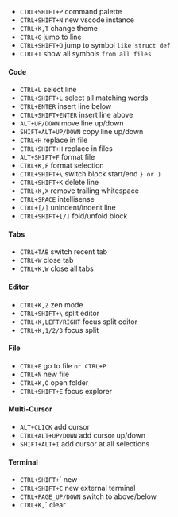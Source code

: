 - `CTRL+SHIFT+P` command palette
- `CTRL+SHIFT+N` new vscode instance
- `CTRL+K,T` change theme
- `CTRL+G` jump to line
- `CTRL+SHIFT+O` jump to symbol `like struct def`
- `CTRL+T` show all symbols `from all files`
#### Code
- `CTRL+L` select line
- `CTRL+SHIFT+L` select all matching words
- `CTRL+ENTER` insert line below
- `CTRL+SHIFT+ENTER` insert line above
- `ALT+UP/DOWN` move line up/down
- `SHIFT+ALT+UP/DOWN` copy line up/down
- `CTRL+H` replace in file
- `CTRL+SHIFT+H` replace in files
- `ALT+SHIFT+F` format file
- `CTRL+K,F` format selection
- `CTRL+SHIFT+\` switch block start/end `} or )`
- `CTRL+SHIFT+K` delete line
- `CTRL+K,X` remove trailing whitespace
- `CTRL+SPACE` intellisense
- `CTRL+[/]` unindent/indent line
- `CTRL+SHIFT+[/]` fold/unfold block
#### Tabs
- `CTRL+TAB` switch recent tab
- `CTRL+W` close tab
- `CTRL+K,W` close all tabs
#### Editor
- `CTRL+K,Z` zen mode
- `CTRL+SHIFT+\` split editor
- `CTRL+K,LEFT/RIGHT` focus split editor
- `CTRL+K,1/2/3` focus split
#### File
- `CTRL+E` go to file `or CTRL+P`
- `CTRL+N` new file
- `CTRL+K,O` open folder
- `CTRL+SHIFT+E` focus explorer
#### Multi-Cursor
- `ALT+CLICK` add cursor
- `CTRL+ALT+UP/DOWN` add cursor up/down
- `SHIFT+ALT+I` add cursor at all selections
#### Terminal
- `CTRL+SHIFT+`\` new
- `CTRL+SHIFT+C` new external terminal
- `CTRL+PAGE_UP/DOWN` switch to above/below
- `CTRL+K,`\` clear
